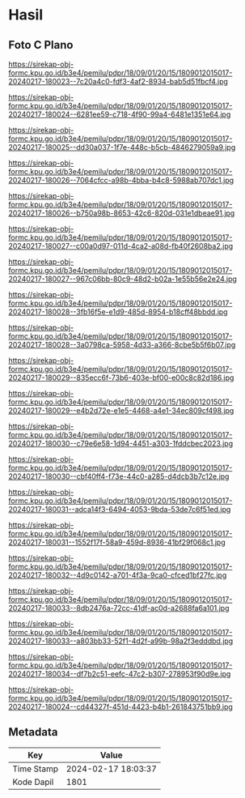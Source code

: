 # Hasil

## Foto C Plano

https://sirekap-obj-formc.kpu.go.id/b3e4/pemilu/pdpr/18/09/01/20/15/1809012015017-20240217-180023--7c20a4c0-fdf3-4af2-8934-bab5d51fbcf4.jpg

https://sirekap-obj-formc.kpu.go.id/b3e4/pemilu/pdpr/18/09/01/20/15/1809012015017-20240217-180024--6281ee59-c718-4f90-99a4-6481e1351e64.jpg

https://sirekap-obj-formc.kpu.go.id/b3e4/pemilu/pdpr/18/09/01/20/15/1809012015017-20240217-180025--dd30a037-1f7e-448c-b5cb-4846279059a9.jpg

https://sirekap-obj-formc.kpu.go.id/b3e4/pemilu/pdpr/18/09/01/20/15/1809012015017-20240217-180026--7064cfcc-a98b-4bba-b4c8-5988ab707dc1.jpg

https://sirekap-obj-formc.kpu.go.id/b3e4/pemilu/pdpr/18/09/01/20/15/1809012015017-20240217-180026--b750a98b-8653-42c6-820d-031e1dbeae91.jpg

https://sirekap-obj-formc.kpu.go.id/b3e4/pemilu/pdpr/18/09/01/20/15/1809012015017-20240217-180027--c00a0d97-011d-4ca2-a08d-fb40f2608ba2.jpg

https://sirekap-obj-formc.kpu.go.id/b3e4/pemilu/pdpr/18/09/01/20/15/1809012015017-20240217-180027--967c06bb-80c9-48d2-b02a-1e55b56e2e24.jpg

https://sirekap-obj-formc.kpu.go.id/b3e4/pemilu/pdpr/18/09/01/20/15/1809012015017-20240217-180028--3fb16f5e-e1d9-485d-8954-b18cff48bbdd.jpg

https://sirekap-obj-formc.kpu.go.id/b3e4/pemilu/pdpr/18/09/01/20/15/1809012015017-20240217-180028--3a0798ca-5958-4d33-a366-8cbe5b5f6b07.jpg

https://sirekap-obj-formc.kpu.go.id/b3e4/pemilu/pdpr/18/09/01/20/15/1809012015017-20240217-180029--835ecc6f-73b6-403e-bf00-e00c8c82d186.jpg

https://sirekap-obj-formc.kpu.go.id/b3e4/pemilu/pdpr/18/09/01/20/15/1809012015017-20240217-180029--e4b2d72e-e1e5-4468-a4e1-34ec809cf498.jpg

https://sirekap-obj-formc.kpu.go.id/b3e4/pemilu/pdpr/18/09/01/20/15/1809012015017-20240217-180030--c79e6e58-1d94-4451-a303-1fddcbec2023.jpg

https://sirekap-obj-formc.kpu.go.id/b3e4/pemilu/pdpr/18/09/01/20/15/1809012015017-20240217-180030--cbf40ff4-f73e-44c0-a285-d4dcb3b7c12e.jpg

https://sirekap-obj-formc.kpu.go.id/b3e4/pemilu/pdpr/18/09/01/20/15/1809012015017-20240217-180031--adca14f3-6494-4053-9bda-53de7c6f51ed.jpg

https://sirekap-obj-formc.kpu.go.id/b3e4/pemilu/pdpr/18/09/01/20/15/1809012015017-20240217-180031--1552f17f-58a9-459d-8936-41bf29f068c1.jpg

https://sirekap-obj-formc.kpu.go.id/b3e4/pemilu/pdpr/18/09/01/20/15/1809012015017-20240217-180032--4d9c0142-a701-4f3a-9ca0-cfced1bf27fc.jpg

https://sirekap-obj-formc.kpu.go.id/b3e4/pemilu/pdpr/18/09/01/20/15/1809012015017-20240217-180033--8db2476a-72cc-41df-ac0d-a2688fa6a101.jpg

https://sirekap-obj-formc.kpu.go.id/b3e4/pemilu/pdpr/18/09/01/20/15/1809012015017-20240217-180033--a803bb33-52f1-4d2f-a99b-98a2f3edddbd.jpg

https://sirekap-obj-formc.kpu.go.id/b3e4/pemilu/pdpr/18/09/01/20/15/1809012015017-20240217-180034--df7b2c51-eefc-47c2-b307-278953f90d9e.jpg

https://sirekap-obj-formc.kpu.go.id/b3e4/pemilu/pdpr/18/09/01/20/15/1809012015017-20240217-180024--cd44327f-451d-4423-b4b1-261843751bb9.jpg


## Metadata

| Key        | Value               |
| ---------- | ------------------- |
| Time Stamp | 2024-02-17 18:03:37 |
| Kode Dapil | 1801                |



